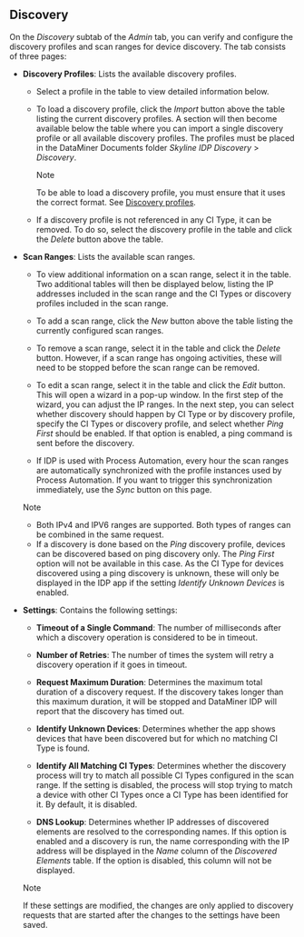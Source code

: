 ## Discovery

On the *Discovery* subtab of the *Admin* tab, you can verify and configure the discovery profiles and scan ranges for device discovery. The tab consists of three pages:

- **Discovery Profiles**: Lists the available discovery profiles.

    - Select a profile in the table to view detailed information below.

    - To load a discovery profile, click the *Import* button above the table listing the current discovery profiles. A section will then become available below the table where you can import a single discovery profile or all available discovery profiles. The profiles must be placed in the DataMiner Documents folder *Skyline IDP Discovery* > *Discovery*.

        > [!NOTE]
        > To be able to load a discovery profile, you must ensure that it uses the correct format. See [Discovery profiles](Discovery_profiles.md).

    - If a discovery profile is not referenced in any CI Type, it can be removed. To do so, select the discovery profile in the table and click the *Delete* button above the table.

- **Scan Ranges**: Lists the available scan ranges.

    - To view additional information on a scan range, select it in the table. Two additional tables will then be displayed below, listing the IP addresses included in the scan range and the CI Types or discovery profiles included in the scan range.

    - To add a scan range, click the *New* button above the table listing the currently configured scan ranges.

    - To remove a scan range, select it in the table and click the *Delete* button. However, if a scan range has ongoing activities, these will need to be stopped before the scan range can be removed.

    - To edit a scan range, select it in the table and click the *Edit* button. This will open a wizard in a pop-up window. In the first step of the wizard, you can adjust the IP ranges. In the next step, you can select whether discovery should happen by CI Type or by discovery profile, specify the CI Types or discovery profile, and select whether *Ping First* should be enabled. If that option is enabled, a ping command is sent before the discovery.

    - If IDP is used with Process Automation, every hour the scan ranges are automatically synchronized with the profile instances used by Process Automation. If you want to trigger this synchronization immediately, use the *Sync* button on this page.

    > [!NOTE]
    > -  Both IPv4 and IPV6 ranges are supported. Both types of ranges can be combined in the same request.
    > -  If a discovery is done based on the *Ping* discovery profile, devices can be discovered based on ping discovery only. The *Ping First* option will not be available in this case. As the CI Type for devices discovered using a ping discovery is unknown, these will only be displayed in the IDP app if the setting *Identify Unknown Devices* is enabled.

- **Settings**: Contains the following settings:

    - **Timeout of a Single Command**: The number of milliseconds after which a discovery operation is considered to be in timeout.

    - **Number of Retries**: The number of times the system will retry a discovery operation if it goes in timeout.

    - **Request Maximum Duration**: Determines the maximum total duration of a discovery request. If the discovery takes longer than this maximum duration, it will be stopped and DataMiner IDP will report that the discovery has timed out.

    - **Identify Unknown Devices**: Determines whether the app shows devices that have been discovered but for which no matching CI Type is found.

    - **Identify All Matching CI Types**: Determines whether the discovery process will try to match all possible CI Types configured in the scan range. If the setting is disabled, the process will stop trying to match a device with other CI Types once a CI Type has been identified for it. By default, it is disabled.

    - **DNS Lookup**: Determines whether IP addresses of discovered elements are resolved to the corresponding names. If this option is enabled and a discovery is run, the name corresponding with the IP address will be displayed in the *Name* column of the *Discovered Elements* table. If the option is disabled, this column will not be displayed.

    > [!NOTE]
    > If these settings are modified, the changes are only applied to discovery requests that are started after the changes to the settings have been saved.
    >
